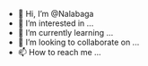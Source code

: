 - 👋 Hi, I’m @Nalabaga
- 👀 I’m interested in ...
- 🌱 I’m currently learning ...
- 💞️ I’m looking to collaborate on ...
- 📫 How to reach me ...

<!---
Nalabaga/Nalabaga is a ✨ special ✨ repository because its `README.md` (this file) appears on your GitHub profile.
You can click the Preview link to take a look at your changes.
--->
